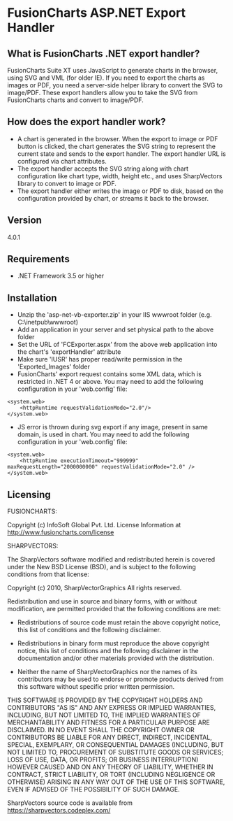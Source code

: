 FusionCharts ASP.NET Export Handler
=====================================

What is FusionCharts .NET export handler?
-----------------------------------------
FusionCharts Suite XT uses JavaScript to generate charts in the browser, using SVG and VML (for older IE). If you need 
to export the charts as images or PDF, you need a server-side helper library to convert the SVG to image/PDF. These 
export handlers allow you to take the SVG from FusionCharts charts and convert to image/PDF.

How does the export handler work?
---------------------------------
- A chart is generated in the browser. When the export to image or PDF button is clicked, the chart generates the SVG string 
   to represent the current state and sends to the export handler. The export handler URL is configured via chart attributes.
- The export handler accepts the SVG string along with chart configuration like chart type, width, height etc., and uses 
   SharpVectors library to convert to image or PDF.
- The export handler either writes the image or PDF to disk, based on the configuration provided by chart, or streams it 
   back to the browser.

Version
----

4.0.1

Requirements
------------
- .NET Framework 3.5 or higher


Installation
------------
- Unzip the 'asp-net-vb-exporter.zip' in your IIS wwwroot folder (e.g. C:\inetpub\wwwroot)
- Add an application in your server and set physical path to the above folder
- Set the URL of 'FCExporter.aspx' from the above web application into the chart's 'exportHandler' attribute
- Make sure 'IUSR' has proper read/write permission in the 'Exported_Images' folder
- FusionCharts' export request contains some XML data, which is restricted in .NET 4 or above. You may need to add the following configuration in your 'web.config' file:
```
<system.web>
	<httpRuntime requestValidationMode="2.0"/>
</system.web>
```
- JS error is thrown during svg export if any image, present in same domain, is used in chart. You may need to add the following configuration in your 'web.config' file:
```
<system.web>
	<httpRuntime executionTimeout="999999" maxRequestLength="2000000000" requestValidationMode="2.0" />
</system.web>
```


Licensing
---------

FUSIONCHARTS:

Copyright (c) InfoSoft Global Pvt. Ltd.
License Information at <http://www.fusioncharts.com/license>


SHARPVECTORS:

The SharpVectors software modified and redistributed herein is covered under the New BSD License (BSD),
and is subject to the following conditions from that license:

Copyright (c) 2010, SharpVectorGraphics
All rights reserved.

Redistribution and use in source and binary forms, with or without modification, are permitted provided that the 
following conditions are met:

* Redistributions of source code must retain the above copyright notice, this list of conditions and the 
following disclaimer.

* Redistributions in binary form must reproduce the above copyright notice, this list of conditions and the 
following disclaimer in the documentation and/or other materials provided with the distribution.

* Neither the name of SharpVectorGraphics nor the names of its contributors may be used to endorse or promote
 products derived from this software without specific prior written permission.

THIS SOFTWARE IS PROVIDED BY THE COPYRIGHT HOLDERS AND CONTRIBUTORS "AS IS" AND ANY EXPRESS OR IMPLIED WARRANTIES,
INCLUDING, BUT NOT LIMITED TO, THE IMPLIED WARRANTIES OF MERCHANTABILITY AND FITNESS FOR A PARTICULAR PURPOSE ARE
DISCLAIMED. IN NO EVENT SHALL THE COPYRIGHT OWNER OR CONTRIBUTORS BE LIABLE FOR ANY DIRECT, INDIRECT, INCIDENTAL,
SPECIAL, EXEMPLARY, OR CONSEQUENTIAL DAMAGES (INCLUDING, BUT NOT LIMITED TO, PROCUREMENT OF SUBSTITUTE GOODS OR 
SERVICES; LOSS OF USE, DATA, OR PROFITS; OR BUSINESS INTERRUPTION) HOWEVER CAUSED AND ON ANY THEORY OF LIABILITY, 
WHETHER IN CONTRACT, STRICT LIABILITY, OR TORT (INCLUDING NEGLIGENCE OR OTHERWISE) ARISING IN ANY WAY OUT OF THE 
USE OF THIS SOFTWARE, EVEN IF ADVISED OF THE POSSIBILITY OF SUCH DAMAGE.

SharpVectors source code is available from https://sharpvectors.codeplex.com/